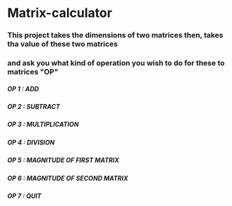 # Matrix-calculator

### This project takes the dimensions of two matrices then, takes tha value of these two matrices
### and ask you what kind of operation you wish to do for these to matrices "OP" 


##### OP 1 : ADD
##### OP 2 : SUBTRACT
##### OP 3 : MULTIPLICATION
##### OP 4 : DIVISION
##### OP 5 : MAGNITUDE OF FIRST MATRIX
##### OP 6 : MAGNITUDE OF SECOND MATRIX
##### OP 7 : QUIT
